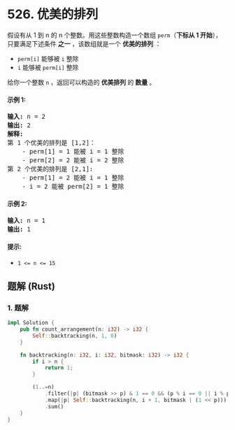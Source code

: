 # 526. 优美的排列
假设有从 1 到 n 的 n 个整数。用这些整数构造一个数组 `perm`（**下标从 1 开始**），只要满足下述条件 **之一** ，该数组就是一个 **优美的排列** ：

* `perm[i]` 能够被 `i` 整除
* `i` 能够被 `perm[i]` 整除

给你一个整数 `n` ，返回可以构造的 **优美排列** 的 **数量** 。

#### 示例 1:
<pre>
<strong>输入:</strong> n = 2
<strong>输出:</strong> 2
<strong>解释:</strong>
第 1 个优美的排列是 [1,2]：
    - perm[1] = 1 能被 i = 1 整除
    - perm[2] = 2 能被 i = 2 整除
第 2 个优美的排列是 [2,1]:
    - perm[1] = 2 能被 i = 1 整除
    - i = 2 能被 perm[2] = 1 整除
</pre>

#### 示例 2:
<pre>
<strong>输入:</strong> n = 1
<strong>输出:</strong> 1
</pre>

#### 提示:
* `1 <= n <= 15`

## 题解 (Rust)

### 1. 题解
```Rust
impl Solution {
    pub fn count_arrangement(n: i32) -> i32 {
        Self::backtracking(n, 1, 0)
    }

    fn backtracking(n: i32, i: i32, bitmask: i32) -> i32 {
        if i > n {
            return 1;
        }

        (1..=n)
            .filter(|p| (bitmask >> p) & 1 == 0 && (p % i == 0 || i % p == 0))
            .map(|p| Self::backtracking(n, i + 1, bitmask | (1 << p)))
            .sum()
    }
}
```
